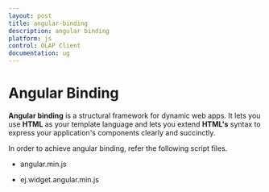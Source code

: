 ```yaml
---
layout: post
title: angular-binding
description: angular binding
platform: js
control: OLAP Client
documentation: ug
---
```


# Angular Binding

**Angular binding** is a structural framework for dynamic web apps. It lets you use **HTML** as your template language and lets you extend **HTML's** syntax to express your application's components clearly and succinctly.

In order to achieve angular binding, refer the following script files.

* angular.min.js

* ej.widget.angular.min.js

